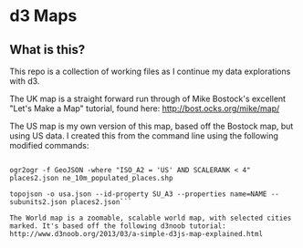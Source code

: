 # d3 Maps

## What is this?

This repo is a collection of working files as I continue my data explorations with d3.

The UK map is a straight forward run through of Mike Bostock's excellent "Let's Make a Map" tutorial, found here: http://bost.ocks.org/mike/map/

The US map is my own version of this map, based off the Bostock map, but using US data. I created this from the command line using the following modified commands:

```ogr2ogr -f GeoJSON -where "ADM0_A3 IN ('USA')" subunits2.json ne_10m_admin_0_map_subunits.shp

ogr2ogr -f GeoJSON -where "ISO_A2 = 'US' AND SCALERANK < 4" places2.json ne_10m_populated_places.shp

topojson -o usa.json --id-property SU_A3 --properties name=NAME -- subunits2.json places2.json```

The World map is a zoomable, scalable world map, with selected cities marked. It's based off the following d3noob tutorial: http://www.d3noob.org/2013/03/a-simple-d3js-map-explained.html